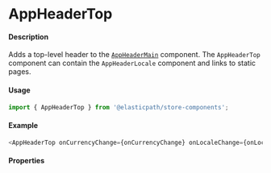 # AppHeaderTop

#### Description

Adds a top-level header to the [`AppHeaderMain`](../AppHeader/README.md) component. The `AppHeaderTop` component can contain the `AppHeaderLocale` component and links to static pages.

#### Usage

```js
import { AppHeaderTop } from '@elasticpath/store-components';
```

#### Example

```js
<AppHeaderTop onCurrencyChange={onCurrencyChange} onLocaleChange={onLocaleChange} appHeaderTopLinks={appHeaderTopLinks} />
```

#### Properties

<!-- PROPS -->
